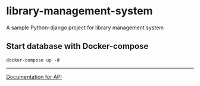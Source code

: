 # library-management-system
A sample Python-django project for library management system

## Start database with Docker-compose
```
docker-compose up -d
```

---
[Documentation for API](api/README.md)

